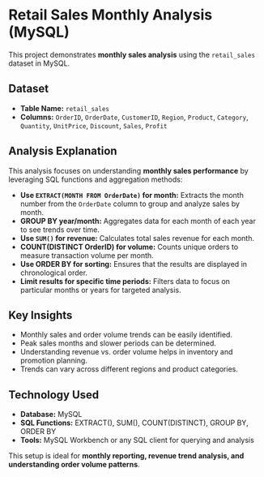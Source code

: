 # Retail Sales Monthly Analysis (MySQL)

This project demonstrates **monthly sales analysis** using the `retail_sales` dataset in MySQL.

## Dataset

* **Table Name:** `retail_sales`
* **Columns:** `OrderID`, `OrderDate`, `CustomerID`, `Region`, `Product`, `Category`, `Quantity`, `UnitPrice`, `Discount`, `Sales`, `Profit`

## Analysis Explanation

This analysis focuses on understanding **monthly sales performance** by leveraging SQL functions and aggregation methods:

* **Use `EXTRACT(MONTH FROM OrderDate)` for month:** Extracts the month number from the `OrderDate` column to group and analyze sales by month.
* **GROUP BY year/month:** Aggregates data for each month of each year to see trends over time.
* **Use `SUM()` for revenue:** Calculates total sales revenue for each month.
* **COUNT(DISTINCT OrderID) for volume:** Counts unique orders to measure transaction volume per month.
* **Use ORDER BY for sorting:** Ensures that the results are displayed in chronological order.
* **Limit results for specific time periods:** Filters data to focus on particular months or years for targeted analysis.

## Key Insights

* Monthly sales and order volume trends can be easily identified.
* Peak sales months and slower periods can be determined.
* Understanding revenue vs. order volume helps in inventory and promotion planning.
* Trends can vary across different regions and product categories.

## Technology Used

* **Database:** MySQL
* **SQL Functions:** EXTRACT(), SUM(), COUNT(DISTINCT), GROUP BY, ORDER BY
* **Tools:** MySQL Workbench or any SQL client for querying and analysis

This setup is ideal for **monthly reporting, revenue trend analysis, and understanding order volume patterns**.
